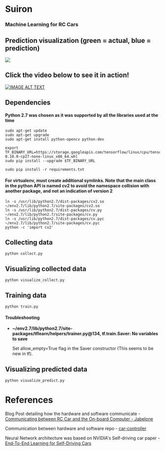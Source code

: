 # Suiron
### Machine Learning for RC Cars 

## Prediction visualization (green = actual, blue = prediction)
![](https://thumbs.gfycat.com/DarlingForkedAcaciarat-size_restricted.gif)

## Click the video below to see it in action!
[![IMAGE ALT TEXT](http://img.youtube.com/vi/tFwCyHdAWf0/0.jpg)](https://youtu.be/tFwCyHdAWf0 "Machine Learning Car")

## Dependencies
#### __Python 2.7__ was chosen as it was supported by all the libraries used at the time
```
sudo apt-get update
sudo apt-get upgrade
sudo apt-get install python-opencv python-dev

export TF_BINARY_URL=https://storage.googleapis.com/tensorflow/linux/cpu/tensorflow-0.10.0-cp27-none-linux_x86_64.whl
sudo pip install --upgrade $TF_BINARY_URL

sudo pip install -r requirements.txt
```

#### For virtualenv, must create additional symlinks. Note that the main class in the python API is named cv2 to avoid the namespace collision with another package, and not an indication of version 2
```
ln -s /usr/lib/python2.7/dist-packages/cv2.so ~/env2.7/lib/python2.7/site-packages/cv2.so
ln -s /usr/lib/python2.7/dist-packages/cv.py ~/env2.7/lib/python2.7/site-packages/cv.py
ln -s /usr/lib/python2.7/dist-packages/cv.pyc ~/env2.7/lib/python2.7/site-packages/cv.pyc
python -c 'import cv2'
```

## Collecting data
```
python collect.py
```

## Visualizing collected data
```
python visualize_collect.py
```

## Training data
```
python train.py
```
#### Troubleshooting
* __~/env2.7/lib/python2.7/site-packages/tflearn/helpers/trainer.py@134, tf.train.Saver: No variables to save__

    Set allow_empty=True flag in the Saver constructor (This seems to be new in tf).

## Visualizing predicted data
```
python visualize_predict.py
```

# References

Blog Post detailing how the hardware and software communicate - [Communicating between RC Car and the On-board Computer - Jabelone](http://jabelone.com.au/blog/make-autonomous-car-code-included/)


Communication between hardware and software repo - [car-controller](https://github.com/jabelone/car-controller)

Neural Network architecture was based on NVIDIA's Self-driving car paper - [End-To-End Learning for Self-Driving Cars](https://arxiv.org/pdf/1604.07316v1.pdf)
